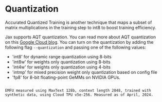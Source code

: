 # Quantization

Accurated Quantized Training is another technique that maps a subset of matrix multiplications in the training step to int8 to boost training efficiency.

Jax supports AQT quantization. You can read more about AQT quantization on this [Google Cloud blog](https://cloud.google.com/blog/products/compute/accurate-quantized-training-aqt-for-tpu-v5e).
You can turn on the quantization by adding the following flag `--quantization` and passing one of the following values:

- 'int8' for dynamic range quantization using 8-bits
- 'int8w' for weights only quantization using 8-bits
- 'int4w' for weights only quantization using 4-bits
- 'intmp' for mixed precision weight only quantization based on config file
- 'fp8' for 8-bit floating-point GeMMs on NVIDIA GPUs.

```{figure} quantization.png

EMFU measured using MaxText 128b, context length 2048, trained with synthetic data, using Cloud TPU v5e-256. Measured as of April, 2024.
```
